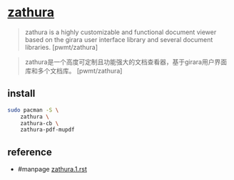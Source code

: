 # [zathura](https://github.com/pwmt/zathura)

> zathura is a highly customizable and functional document viewer based on the girara user interface library and several document libraries. [pwmt/zathura]

> zathura是一个高度可定制且功能强大的文档查看器，基于girara用户界面库和多个文档库。 [pwmt/zathura]

## install

```sh
sudo pacman -S \
	zathura \
	zathura-cb \
	zathura-pdf-mupdf
```

## reference

- #manpage [zathura.1.rst](https://github.com/pwmt/zathura/blob/develop/doc/man/zathura.1.rst)
